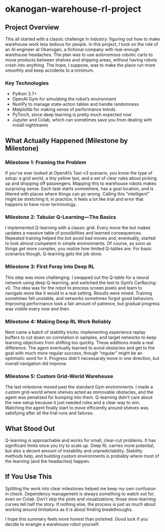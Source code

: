 # okanogan-warehouse-rl-project

## Project Overview

This all started with a classic challenge in industry: figuring out how to make warehouse work less tedious for people. In this project, I took on the role of an AI engineer at Okanogan, a fictional company with real-enough warehouse headaches. The plan was to use autonomous robotic carts to move products between shelves and shipping areas, without having robots crash into anything. The hope, I suppose, was to make the place run more smoothly and keep accidents to a minimum.

### Key Technologies
- Python 3.7+
- OpenAI Gym for simulating the robot’s environment
- NumPy to manage state-action tables and handle randomness
- Matplotlib for making sense of performance trends
- PyTorch, since deep learning is pretty much expected now
- Jupyter and Colab, which can sometimes save you from dealing with install nightmares

## What Actually Happened (Milestone by Milestone)

### Milestone 1: Framing the Problem

If you’ve ever looked at OpenAI’s Taxi-v3 scenario, you know the type of setup: a grid world, a tiny yellow taxi, and a set of clear rules about picking up and dropping off passengers. Mapping this to warehouse robots makes surprising sense. Each task starts somewhere, has a goal location, and is littered with places where things can go wrong. Calling this “intelligent” might be stretching it; in practice, it feels a lot like trial and error that happens to have nicer terminology.

### Milestone 2: Tabular Q-Learning—The Basics

I implemented Q-learning with a classic grid. Every move the bot makes updates a massive table of possibilities and learned consequences. Repeated training helped the bot avoid bad moves and, eventually, started to look almost competent in simple environments. Of course, as soon as things get more complex, you realize how limited Q-tables are. For basic scenarios though, Q-learning gets the job done.

### Milestone 3: First Foray into Deep RL

This step was more challenging. I swapped out the Q-table for a neural network using deep Q-learning, and switched the test to Gym’s CarRacing-v0. The idea was for the robot to process screen pixels and learn to navigate more like it would in a real setting. Results were mixed. Training sometimes felt unstable, and networks sometimes forgot good behaviors. Improving performance took a fair amount of patience, but gradual progress was visible every now and then.

### Milestone 4: Making Deep RL Work Reliably

Next came a batch of stability tricks: implementing experience replay buffers to cut down on correlation in samples, and target networks to keep learning objectives from shifting too quickly. These additions made a real difference. The agent eventually learned to avoid obstacles and get to the goal with much more regular success, though “regular” might be an optimistic word for it. Progress didn’t necessaraly  move in one direction, but overall navigation did improve.

### Milestone 5: Custom Grid-World Warehouse

The last milestone moved past the standard Gym environments. I made a custom grid-world where shelves acted as immovable obstacles, and the agent was penalized for bumping into them. Q-learning didn’t care about the new setup because it just needed rules and a clear way to win. Watching the agent finally start to move efficiently around shelves was satisfying after all the trial runs and failures.

## What Stood Out

Q-learning is approachable and works for small, clear-cut problems. It has significant limits once you try to scale up. Deep RL carries more potential, but also a decent amount of instability and unpredictability. Stability methods help, and building custom environments is probably where most of the learning (and the headaches) happen.

## If You Use This

Splitting the work into clear milestones helped me keep my own confusion in check. Dependency management is always something to watch out for, even on Colab. Don’t skip the plots and visualizations; those slow-learning curves tell half the story. If nothing else, the process is just as much about working around limitations as it is about finding breakthroughs.

I hope this summary feels more honest than polished. Good luck if you decide to wrangle a warehouse robot yourself.
